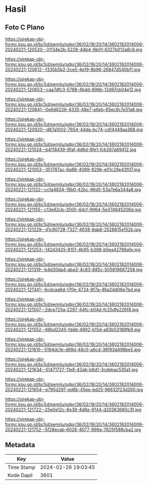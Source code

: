 # Hasil

## Foto C Plano

https://sirekap-obj-formc.kpu.go.id/bc5d/pemilu/pdpr/36/02/18/20/14/3602182014006-20240221-120520--31134e2b-5228-44b4-9b01-8327b012a8c6.jpg

https://sirekap-obj-formc.kpu.go.id/bc5d/pemilu/pdpr/36/02/18/20/14/3602182014006-20240221-120612--f335b5b2-2ce5-4e19-8b96-26847d540bf1.jpg

https://sirekap-obj-formc.kpu.go.id/bc5d/pemilu/pdpr/36/02/18/20/14/3602182014006-20240221-120653--caa7dfc3-5788-4bdd-898b-12d97cb04e12.jpg

https://sirekap-obj-formc.kpu.go.id/bc5d/pemilu/pdpr/36/02/18/20/14/3602182014006-20240221-120841--0e6d6226-4335-48e7-a6eb-65ec9c7e51a6.jpg

https://sirekap-obj-formc.kpu.go.id/bc5d/pemilu/pdpr/36/02/18/20/14/3602182014006-20240221-120920--d87a1002-7654-44da-bc74-cd14449aa368.jpg

https://sirekap-obj-formc.kpu.go.id/bc5d/pemilu/pdpr/36/02/18/20/14/3602182014006-20240221-121024--b4118439-9faf-4d6d-8fe1-fcb267a89412.jpg

https://sirekap-obj-formc.kpu.go.id/bc5d/pemilu/pdpr/36/02/18/20/14/3602182014006-20240221-121053--351787ac-9a88-4099-829b-e01c29e43f07.jpg

https://sirekap-obj-formc.kpu.go.id/bc5d/pemilu/pdpr/36/02/18/20/14/3602182014006-20240221-121122--ccfa4834-19b0-42bc-96d5-53a7e6a344a8.jpg

https://sirekap-obj-formc.kpu.go.id/bc5d/pemilu/pdpr/36/02/18/20/14/3602182014006-20240221-121155--c13e82cb-3500-4dcf-9964-5e374645206d.jpg

https://sirekap-obj-formc.kpu.go.id/bc5d/pemilu/pdpr/36/02/18/20/14/3602182014006-20240221-121229--41c90728-7327-4938-8ab8-2528815e152b.jpg

https://sirekap-obj-formc.kpu.go.id/bc5d/pemilu/pdpr/36/02/18/20/14/3602182014006-20240221-121253--142d3425-8151-4b95-b398-b5ea42786a1e.jpg

https://sirekap-obj-formc.kpu.go.id/bc5d/pemilu/pdpr/36/02/18/20/14/3602182014006-20240221-121319--b4d30da4-aba3-4c83-885c-505819687258.jpg

https://sirekap-obj-formc.kpu.go.id/bc5d/pemilu/pdpr/36/02/18/20/14/3602182014006-20240221-121341--6cdcaa6d-170e-4724-8f7a-46a2dd06e7bd.jpg

https://sirekap-obj-formc.kpu.go.id/bc5d/pemilu/pdpr/36/02/18/20/14/3602182014006-20240221-121507--2dce725a-2297-44fc-b04d-fc25dfe226f8.jpg

https://sirekap-obj-formc.kpu.go.id/bc5d/pemilu/pdpr/36/02/18/20/14/3602182014006-20240221-121552--66bd2245-fddd-4992-b15d-a83b53189fb9.jpg

https://sirekap-obj-formc.kpu.go.id/bc5d/pemilu/pdpr/36/02/18/20/14/3602182014006-20240221-121615--5194dc1e-d69d-48c0-a6cd-38f93d498be5.jpg

https://sirekap-obj-formc.kpu.go.id/bc5d/pemilu/pdpr/36/02/18/20/14/3602182014006-20240221-121634--51471727-11e8-42ab-b8d1-3cdebac535a1.jpg

https://sirekap-obj-formc.kpu.go.id/bc5d/pemilu/pdpr/36/02/18/20/14/3602182014006-20240221-121654--e795d297-ed6b-45ee-bd25-96632f23d260.jpg

https://sirekap-obj-formc.kpu.go.id/bc5d/pemilu/pdpr/36/02/18/20/14/3602182014006-20240221-121722--25e0e12c-8e39-4d8e-9144-d20363680c3f.jpg

https://sirekap-obj-formc.kpu.go.id/bc5d/pemilu/pdpr/36/02/18/20/14/3602182014006-20240221-121752--5f28ecab-6026-4077-899a-7825f588cba2.jpg


## Metadata

| Key        | Value               |
| ---------- | ------------------- |
| Time Stamp | 2024-02-26 19:03:45 |
| Kode Dapil | 3601                |



